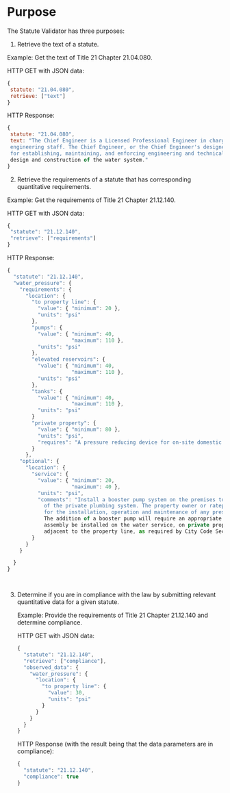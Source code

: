 # Purpose

The Statute Validator has three purposes:

1. Retrieve the text of a statute.

Example: Get the text of Title 21 Chapter 21.04.080.

HTTP GET with JSON data:

``` javascript
{
 statute: "21.04.080",
 retrieve: ["text"]
}
```

HTTP Response:

``` javascript
{
 statute: "21.04.080",
 text: "The Chief Engineer is a Licensed Professional Engineer in charge of the Bureau \
 engineering staff. The Chief Engineer, or the Chief Engineer's designee, is responsible \
 for establishing, maintaining, and enforcing engineering and technical standards for 
 design and construction of the water system."
}
```

2. Retrieve the requirements of a statute that has corresponding quantitative requirements.

Example: Get the requirements of Title 21 Chapter 21.12.140.

HTTP GET with JSON data:

``` javascript
{
 "statute": "21.12.140",
 "retrieve": ["requirements"]
}
```

HTTP Response:

``` javascript
{
  "statute": "21.12.140",
  "water_pressure": {
    "requirements": {
      "location": {
        "to property line": {
          "value": { "minimum": 20 },
          "units": "psi"
        },
        "pumps": {
          "value": { "minimum": 40,
                     "maximum": 110 },
          "units": "psi"
        },
        "elevated reservoirs": { 
          "value": { "minimum": 40,
                     "maximum": 110 },
          "units": "psi"
        },
        "tanks": {
          "value": { "minimum": 40,
                     "maximum": 110 },
          "units": "psi"
        }
        "private property": {
          "value": { "minimum": 80 },
          "units": "psi",
          "requires": "A pressure reducing device for on-site domestic water systems."
        }
      },
    "optional": {
      "location": {
        "service": {
          "value": { "minimum": 20,
                     "maximum": 40 },
          "units": "psi",
          "comments": "Install a booster pump system on the premises to improve the working \
            of the private plumbing system. The property owner or ratepayer is responsible \
            for the installation, operation and maintenance of any pressure boosting system. \ 
            The addition of a booster pump will require an appropriate backflow prevention \
            assembly be installed on the water service, on private property, and directly \
            adjacent to the property line, as required by City Code Section 21.12.320."
        }
      }
    }

  }
}

 
```

3. Determine if you are in compliance with the law by submitting relevant quantitative data 
   for a given statute.

   Example: Provide the requirements of Title 21 Chapter 21.12.140 and determine compliance.

   HTTP GET with JSON data:

   ``` javascript
   {
     "statute": "21.12.140",
     "retrieve": ["compliance"],
     "observed_data": {
       "water_pressure": {
         "location": { 
           "to property line": {
             "value": 30,
             "units": "psi"
           }
         }
       }
     }
   }
   ```

   HTTP Response (with the result being that the data parameters are in compliance):

   ``` javascript
   {
     "statute": "21.12.140",
     "compliance": true
   }
   ```
